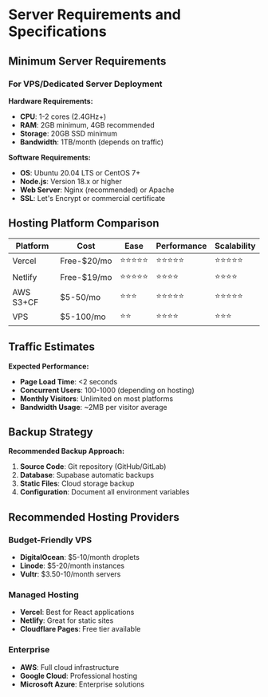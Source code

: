 # Server Requirements and Specifications

## Minimum Server Requirements

### For VPS/Dedicated Server Deployment

**Hardware Requirements:**
- **CPU**: 1-2 cores (2.4GHz+)
- **RAM**: 2GB minimum, 4GB recommended
- **Storage**: 20GB SSD minimum
- **Bandwidth**: 1TB/month (depends on traffic)

**Software Requirements:**
- **OS**: Ubuntu 20.04 LTS or CentOS 7+
- **Node.js**: Version 18.x or higher
- **Web Server**: Nginx (recommended) or Apache
- **SSL**: Let's Encrypt or commercial certificate

## Hosting Platform Comparison

| Platform | Cost | Ease | Performance | Scalability |
|----------|------|------|-------------|-------------|
| Vercel | Free-$20/mo | ⭐⭐⭐⭐⭐ | ⭐⭐⭐⭐⭐ | ⭐⭐⭐⭐⭐ |
| Netlify | Free-$19/mo | ⭐⭐⭐⭐⭐ | ⭐⭐⭐⭐ | ⭐⭐⭐⭐ |
| AWS S3+CF | $5-50/mo | ⭐⭐⭐ | ⭐⭐⭐⭐⭐ | ⭐⭐⭐⭐⭐ |
| VPS | $5-100/mo | ⭐⭐ | ⭐⭐⭐⭐ | ⭐⭐⭐ |

## Traffic Estimates

**Expected Performance:**
- **Page Load Time**: <2 seconds
- **Concurrent Users**: 100-1000 (depending on hosting)
- **Monthly Visitors**: Unlimited on most platforms
- **Bandwidth Usage**: ~2MB per visitor average

## Backup Strategy

**Recommended Backup Approach:**
1. **Source Code**: Git repository (GitHub/GitLab)
2. **Database**: Supabase automatic backups
3. **Static Files**: Cloud storage backup
4. **Configuration**: Document all environment variables

## Recommended Hosting Providers

### Budget-Friendly VPS
- **DigitalOcean**: $5-10/month droplets
- **Linode**: $5-20/month instances
- **Vultr**: $3.50-10/month servers

### Managed Hosting
- **Vercel**: Best for React applications
- **Netlify**: Great for static sites
- **Cloudflare Pages**: Free tier available

### Enterprise
- **AWS**: Full cloud infrastructure
- **Google Cloud**: Professional hosting
- **Microsoft Azure**: Enterprise solutions